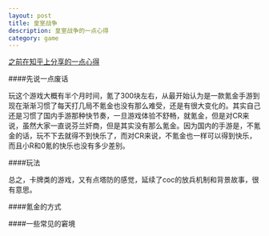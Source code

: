 ```yaml
---
layout: post
title: 皇室战争
description: 皇室战争的一点心得
category: game
---
```


[之前在知乎上分享的一点心得](https://www.zhihu.com/question/39658075/answer/91817642)

####先说一点废话

玩这个游戏大概有半个月时间，氪了300块左右，从最开始认为是一款氪金手游到现在渐渐习惯了每天打几局不氪金也没有那么难受，还是有很大变化的。其实自己还是习惯了国内手游那种快节奏，一旦游戏体验不舒畅，就氪金，但是对CR来说，虽然大家一直说芬兰奸商，但是其实没有那么氪金。因为国内的手游是，不氪金的话，玩不下去就得不到快乐了，而对CR来说，不氪金也一样可以得到快乐，而且小R和0氪的快乐也没有多少差别。

####玩法

总之，卡牌类的游戏，又有点塔防的感觉，延续了coc的放兵机制和背景故事，很有意思。

####氪金的方式

####一些常见的窘境
